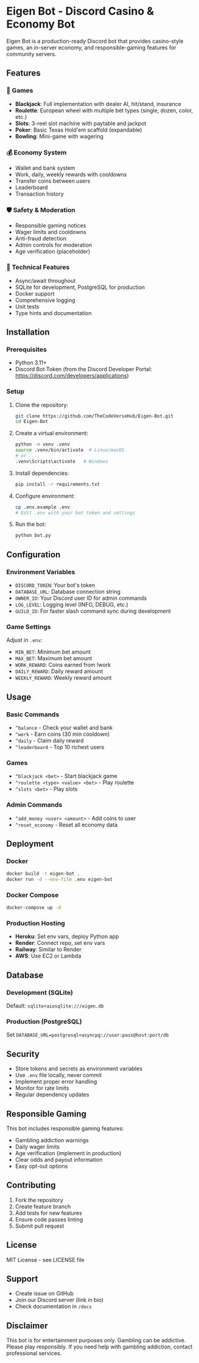 # Eigen Bot - Discord Casino & Economy Bot

Eigen Bot is a production-ready Discord bot that provides casino-style games, an in-server economy, and responsible-gaming features for community servers.

## Features

### 🎰 Games
- **Blackjack**: Full implementation with dealer AI, hit/stand, insurance
- **Roulette**: European wheel with multiple bet types (single, dozen, color, etc.)
- **Slots**: 3-reel slot machine with paytable and jackpot
- **Poker**: Basic Texas Hold'em scaffold (expandable)
- **Bowling**: Mini-game with wagering

### 💰 Economy System
- Wallet and bank system
- Work, daily, weekly rewards with cooldowns
- Transfer coins between users
- Leaderboard
- Transaction history

### 🛡️ Safety & Moderation
- Responsible gaming notices
- Wager limits and cooldowns
- Anti-fraud detection
- Admin controls for moderation
- Age verification (placeholder)

### 🔧 Technical Features
- Async/await throughout
- SQLite for development, PostgreSQL for production
- Docker support
- Comprehensive logging
- Unit tests
- Type hints and documentation

## Installation

### Prerequisites
- Python 3.11+
- Discord Bot Token (from the Discord Developer Portal: https://discord.com/developers/applications)

### Setup
1. Clone the repository:
   ```bash
   git clone https://github.com/TheCodeVerseHub/Eigen-Bot.git
   cd Eigen-Bot
   ```

2. Create a virtual environment:
   ```bash
   python -m venv .venv
   source .venv/bin/activate  # Linux/macOS
   # or
   .venv\Scripts\activate   # Windows
   ```

3. Install dependencies:
   ```bash
   pip install -r requirements.txt
   ```

4. Configure environment:
   ```bash
   cp .env.example .env
   # Edit .env with your bot token and settings
   ```

5. Run the bot:
   ```bash
   python bot.py
   ```

## Configuration

### Environment Variables
- `DISCORD_TOKEN`: Your bot's token
- `DATABASE_URL`: Database connection string
- `OWNER_ID`: Your Discord user ID for admin commands
- `LOG_LEVEL`: Logging level (INFO, DEBUG, etc.)
- `GUILD_ID`: For faster slash command sync during development

### Game Settings
Adjust in `.env`:
- `MIN_BET`: Minimum bet amount
- `MAX_BET`: Maximum bet amount
- `WORK_REWARD`: Coins earned from !work
- `DAILY_REWARD`: Daily reward amount
- `WEEKLY_REWARD`: Weekly reward amount

## Usage

### Basic Commands
- `^balance` - Check your wallet and bank
- `^work` - Earn coins (30 min cooldown)
- `^daily` - Claim daily reward
- `^leaderboard` - Top 10 richest users

### Games
- `^blackjack <bet>` - Start blackjack game
- `^roulette <type> <value> <bet>` - Play roulette
- `^slots <bet>` - Play slots

### Admin Commands
- `^add_money <user> <amount>` - Add coins to user
- `^reset_economy` - Reset all economy data

## Deployment

### Docker
```bash
docker build -t eigen-bot .
docker run -d --env-file .env eigen-bot
```

### Docker Compose
```bash
docker-compose up -d
```

### Production Hosting
- **Heroku**: Set env vars, deploy Python app
- **Render**: Connect repo, set env vars
- **Railway**: Similar to Render
- **AWS**: Use EC2 or Lambda

## Database

### Development (SQLite)
Default: `sqlite+aiosqlite:///eigen.db`

### Production (PostgreSQL)
Set `DATABASE_URL=postgresql+asyncpg://user:pass@host:port/db`

## Security

- Store tokens and secrets as environment variables
- Use `.env` file locally, never commit
- Implement proper error handling
- Monitor for rate limits
- Regular dependency updates

## Responsible Gaming

This bot includes responsible gaming features:
- Gambling addiction warnings
- Daily wager limits
- Age verification (implement in production)
- Clear odds and payout information
- Easy opt-out options

## Contributing

1. Fork the repository
2. Create feature branch
3. Add tests for new features
4. Ensure code passes linting
5. Submit pull request

## License

MIT License - see LICENSE file

## Support

- Create issue on GitHub
- Join our Discord server (link in bio)
- Check documentation in `/docs`

## Disclaimer

This bot is for entertainment purposes only. Gambling can be addictive. Please play responsibly. If you need help with gambling addiction, contact professional services.
